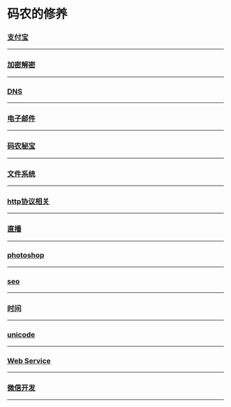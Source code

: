 码农的修养
==========

### [支付宝](alipay/index)

---

### [加密解密](crypto/index)

---

### [DNS](dns/index)

---

### [电子邮件](email/index)

---

### [码农秘宝](encyclopedia/index)

---

### [文件系统](file-system/index)

---

### [http协议相关](http/index)

---

### [直播](live/index)

---

### [photoshop](photoshop/index)

---

### [seo](seo/index)

---

### [时间](time/index)

---

### [unicode](unicode/index)

---

### [Web Service](web-service/index)

---

### [微信开发](wechat/index)

---

